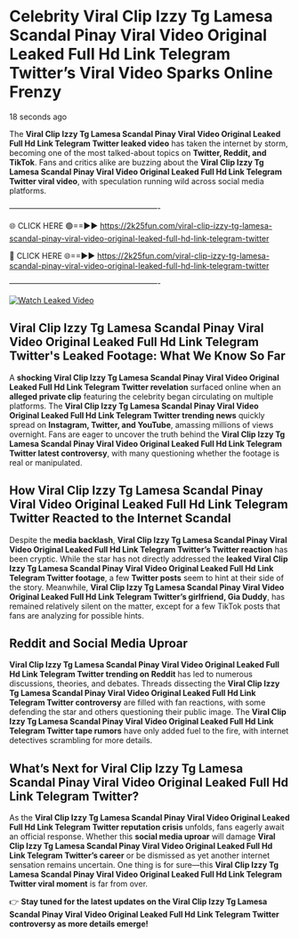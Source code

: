 # Celebrity Viral Clip Izzy Tg Lamesa Scandal Pinay Viral Video Original Leaked Full Hd Link Telegram Twitter’s Viral Video Sparks Online Frenzy

18 seconds ago

The **Viral Clip Izzy Tg Lamesa Scandal Pinay Viral Video Original Leaked Full Hd Link Telegram Twitter leaked video** has taken the internet by storm, becoming one of the most talked-about topics on **Twitter, Reddit, and TikTok**. Fans and critics alike are buzzing about the **Viral Clip Izzy Tg Lamesa Scandal Pinay Viral Video Original Leaked Full Hd Link Telegram Twitter viral video**, with speculation running wild across social media platforms.

———————————————————-

🌐 CLICK HERE 🟢==►► https://2k25fun.com/viral-clip-izzy-tg-lamesa-scandal-pinay-viral-video-original-leaked-full-hd-link-telegram-twitter

🔴 CLICK HERE 🌐==►► https://2k25fun.com/viral-clip-izzy-tg-lamesa-scandal-pinay-viral-video-original-leaked-full-hd-link-telegram-twitter

———————————————————-

[![Watch Leaked Video](https://miro.medium.com/v2/resize:fit:828/format:webp/1*cilzJN44JGOrTw9NJCrNHA.gif "Watch Leaked Video")](https://2k25fun.com/viral-clip-izzy-tg-lamesa-scandal-pinay-viral-video-original-leaked-full-hd-link-telegram-twitter)

## **Viral Clip Izzy Tg Lamesa Scandal Pinay Viral Video Original Leaked Full Hd Link Telegram Twitter's Leaked Footage: What We Know So Far**  
A **shocking Viral Clip Izzy Tg Lamesa Scandal Pinay Viral Video Original Leaked Full Hd Link Telegram Twitter revelation** surfaced online when an **alleged private clip** featuring the celebrity began circulating on multiple platforms. The **Viral Clip Izzy Tg Lamesa Scandal Pinay Viral Video Original Leaked Full Hd Link Telegram Twitter trending news** quickly spread on **Instagram, Twitter, and YouTube**, amassing millions of views overnight. Fans are eager to uncover the truth behind the **Viral Clip Izzy Tg Lamesa Scandal Pinay Viral Video Original Leaked Full Hd Link Telegram Twitter latest controversy**, with many questioning whether the footage is real or manipulated.  

## **How Viral Clip Izzy Tg Lamesa Scandal Pinay Viral Video Original Leaked Full Hd Link Telegram Twitter Reacted to the Internet Scandal**  
Despite the **media backlash**, **Viral Clip Izzy Tg Lamesa Scandal Pinay Viral Video Original Leaked Full Hd Link Telegram Twitter’s Twitter reaction** has been cryptic. While the star has not directly addressed the **leaked Viral Clip Izzy Tg Lamesa Scandal Pinay Viral Video Original Leaked Full Hd Link Telegram Twitter footage**, a few **Twitter posts** seem to hint at their side of the story. Meanwhile, **Viral Clip Izzy Tg Lamesa Scandal Pinay Viral Video Original Leaked Full Hd Link Telegram Twitter’s girlfriend, Gia Duddy**, has remained relatively silent on the matter, except for a few TikTok posts that fans are analyzing for possible hints.  

## **Reddit and Social Media Uproar**  
**Viral Clip Izzy Tg Lamesa Scandal Pinay Viral Video Original Leaked Full Hd Link Telegram Twitter trending on Reddit** has led to numerous discussions, theories, and debates. Threads dissecting the **Viral Clip Izzy Tg Lamesa Scandal Pinay Viral Video Original Leaked Full Hd Link Telegram Twitter controversy** are filled with fan reactions, with some defending the star and others questioning their public image. The **Viral Clip Izzy Tg Lamesa Scandal Pinay Viral Video Original Leaked Full Hd Link Telegram Twitter tape rumors** have only added fuel to the fire, with internet detectives scrambling for more details.  

## **What’s Next for Viral Clip Izzy Tg Lamesa Scandal Pinay Viral Video Original Leaked Full Hd Link Telegram Twitter?**  
As the **Viral Clip Izzy Tg Lamesa Scandal Pinay Viral Video Original Leaked Full Hd Link Telegram Twitter reputation crisis** unfolds, fans eagerly await an official response. Whether this **social media uproar** will damage **Viral Clip Izzy Tg Lamesa Scandal Pinay Viral Video Original Leaked Full Hd Link Telegram Twitter’s career** or be dismissed as yet another internet sensation remains uncertain. One thing is for sure—this **Viral Clip Izzy Tg Lamesa Scandal Pinay Viral Video Original Leaked Full Hd Link Telegram Twitter viral moment** is far from over.  

👉 **Stay tuned for the latest updates on the Viral Clip Izzy Tg Lamesa Scandal Pinay Viral Video Original Leaked Full Hd Link Telegram Twitter controversy as more details emerge!**  